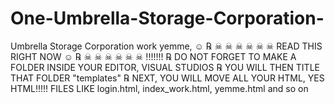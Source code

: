 # One-Umbrella-Storage-Corporation-
Umbrella Storage Corporation work yemme,
 ☺︎ ℞ ☠︎ ☠︎ ☠︎ ☠︎ ☠︎ ☠︎  READ THIS RIGHT NOW ☺︎ ℞ ☠︎ ☠︎ ☠︎ ☠︎ ☠︎ ☠︎ !!!!!!!
   ℞  DO NOT FORGET TO MAKE A FOLDER INSIDE YOUR EDITOR, VISUAL STUDIOS
   ℞ YOU WILL THEN TITLE THAT FOLDER "templates"
   ℞ NEXT, YOU WILL MOVE ALL YOUR HTML, YES HTML!!!!! FILES LIKE login.html, index_work.html, yemme.html and so on
   
